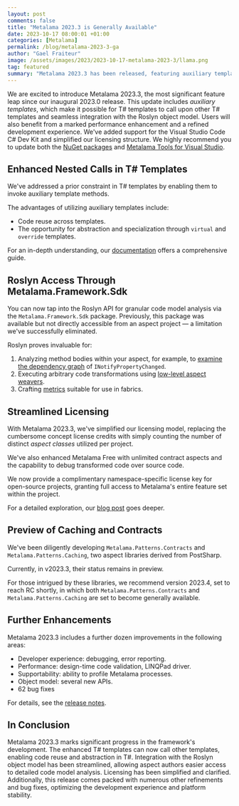 ```yaml
---
layout: post 
comments: false
title: "Metalama 2023.3 is Generally Available"
date: 2023-10-17 08:00:01 +01:00
categories: [Metalama]
permalink: /blog/metalama-2023-3-ga
author: "Gael Fraiteur"
image: /assets/images/2023/2023-10-17-metalama-2023-3/llama.png
tag: featured
summary: "Metalama 2023.3 has been released, featuring auxiliary templates, integration with the Roslyn object model, performance enhancements, and a simplified licensing structure. The update also includes numerous improvements and bug fixes."
---
```



We are excited to introduce Metalama 2023.3, the most significant feature leap since our inaugural 2023.0 release. This update includes _auxiliary templates_, which make it possible for T# templates to call upon other T# templates and seamless integration with the Roslyn object model. Users will also benefit from a marked performance enhancement and a refined development experience. We've added support for the Visual Studio Code C# Dev Kit and simplified our licensing structure. We highly recommend you to update both the [NuGet packages](https://www.nuget.org/packages?q=metalama) and [Metalama Tools for Visual Studio](https://marketplace.visualstudio.com/items?itemName=PostSharpTechnologies.metalama).

## Enhanced Nested Calls in T# Templates

We've addressed a prior constraint in T# templates by enabling them to invoke auxiliary template methods.

The advantages of utilizing auxiliary templates include:

* Code reuse across templates.
* The opportunity for abstraction and specialization through `virtual` and `override` templates.

For an in-depth understanding, our [documentation](https://doc.metalama.net/conceptual/aspects/templates/auxilliary-templates) offers a comprehensive guide.

## Roslyn Access Through Metalama.Framework.Sdk

You can now tap into the Roslyn API for granular code model analysis via the `Metalama.Framework.Sdk` package. Previously, this package was available but not directly accessible from an aspect project — a limitation we've successfully eliminated.

Roslyn proves invaluable for:

1. Analyzing method bodies within your aspect, for example, to [examine the dependency graph](https://github.com/postsharp/Metalama.Samples/tree/release/2023.3/examples/sdk) of `INotifyPropertyChanged`.
2. Executing arbitrary code transformations using [low-level aspect weavers](https://doc.metalama.net/conceptual/sdk/aspect-weavers).
3. Crafting [metrics](https://doc.metalama.net/conceptual/sdk/custom-metrics) suitable for use in fabrics.

## Streamlined Licensing

With Metalama 2023.3, we've simplified our licensing model, replacing the cumbersome concept license credits with simply counting the number of distinct _aspect classes_ utilized per project. 

We've also enhanced Metalama Free with unlimited contract aspects and the capability to debug transformed code over source code.

We now provide a complimentary namespace-specific license key for open-source projects, granting full access to Metalama's entire feature set within the project.

For a detailed exploration, our [blog post](https://metalama.net/blog/metalama-open-source-licensing) goes deeper.


## Preview of Caching and Contracts

We've been diligently developing `Metalama.Patterns.Contracts` and `Metalama.Patterns.Caching`, two aspect libraries derived from PostSharp.

Currently, in v2023.3, their status remains in preview.

For those intrigued by these libraries, we recommend version 2023.4, set to reach RC shortly, in which both `Metalama.Patterns.Contracts` and `Metalama.Patterns.Caching` are set to become generally available.


## Further Enhancements

Metalama 2023.3 includes a further dozen improvements in the following areas:

* Developer experience: debugging, error reporting.
* Performance: design-time code validation, LINQPad driver.
* Supportability: ability to profile Metalama processes.
* Object model: several new APIs.
* 62 bug fixes

For details, see the [release notes](https://doc.metalama.net/conceptual/aspects/release-notes/release-notes-2023_3).


## In Conclusion

Metalama 2023.3 marks significant progress in the framework's development. The enhanced T# templates can now call other templates, enabling code reuse and abstraction in T#. Integration with the Roslyn object model has been streamlined, allowing aspect authors easier access to detailed code model analysis. Licensing has been simplified and clarified. Additionally, this release comes packed with numerous other refinements and bug fixes, optimizing the development experience and platform stability.
  
